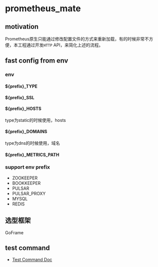 # prometheus_mate
## motivation
Prometheus原生只能通过修改配置文件的方式来重新加载，有的时候非常不方便，本工程通过开发`HTTP` API，来简化上述的流程。
## fast config from env
### env
#### ${prefix}_TYPE
#### ${prefix}_SSL
#### ${prefix}_HOSTS
type为static的时候使用，hosts
#### ${prefix}_DOMAINS
type为dns的时候使用，域名
#### ${prefix}_METRICS_PATH
### support env prefix
- ZOOKEEPER
- BOOKKEEPER
- PULSAR
- PULSAR_PROXY
- MYSQL
- REDIS
## 选型框架
GoFrame

## test command
- [Test Command Doc](test_command.md)